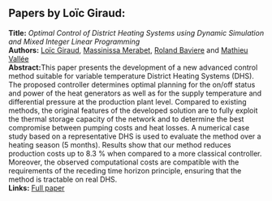<h2>Papers by Loïc Giraud:</h2>
<p>
<b>Title:</b> <i> Optimal Control of District Heating Systems using Dynamic Simulation and Mixed Integer Linear Programming </i> <br />
<b>Authors:</b> <a href="../authors/author_87.html">Loïc Giraud</a>, <a href="../authors/author_178.html">Massinissa Merabet</a>, <a href="../authors/author_20.html">Roland Baviere</a> and <a href="../authors/author_285.html">Mathieu Vallée</a><br />
<b>Abstract:</b>This paper presents the development of a new advanced control method suitable for variable temperature District Heating Systems (DHS). The proposed controller determines optimal planning for the on/off status and power of the heat generators as well as for the supply temperature and differential pressure at the production plant level. Compared to existing methods, the original features of the developed solution are to fully exploit the thermal storage capacity of the network and to determine the best compromise between pumping costs and heat losses. A numerical case study based on a representative DHS is used to evaluate the method over a heating season (5 months). Results show that our method reduces production costs up to 8.3 % when compared to a more classical controller. Moreover, the observed computational costs are compatible with the requirements of the receding time horizon principle, ensuring that the method is tractable on real DHS.<br />
<b>Links:</b> <a href="../submissions/ecp17132141_GiraudMerabetBaviereVallee.pdf">Full paper</a></p>